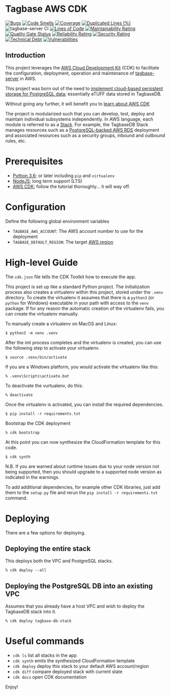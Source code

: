 # Tagbase AWS CDK

[![Bugs](https://sonarcloud.io/api/project_badges/measure?project=tagbase_tagbase-aws-cdk&metric=bugs)](https://sonarcloud.io/summary/new_code?id=tagbase_tagbase-aws-cdk)
[![Code Smells](https://sonarcloud.io/api/project_badges/measure?project=tagbase_tagbase-aws-cdk&metric=code_smells)](https://sonarcloud.io/summary/new_code?id=tagbase_tagbase-aws-cdk)
[![Coverage](https://sonarcloud.io/api/project_badges/measure?project=tagbase_tagbase-aws-cdk&metric=coverage)](https://sonarcloud.io/summary/new_code?id=tagbase_tagbase-aws-cdk)
[![Duplicated Lines (%)](https://sonarcloud.io/api/project_badges/measure?project=tagbase_tagbase-aws-cdk&metric=duplicated_lines_density)](https://sonarcloud.io/summary/new_code?id=tagbase_tagbase-aws-cdk)
![tagbase-server CI](https://github.com/tagbase/tagbase-server/actions/workflows/build.yml/badge.svg)
[![Lines of Code](https://sonarcloud.io/api/project_badges/measure?project=tagbase_tagbase-aws-cdk&metric=ncloc)](https://sonarcloud.io/summary/new_code?id=tagbase_tagbase-aws-cdk)
[![Maintainability Rating](https://sonarcloud.io/api/project_badges/measure?project=tagbase_tagbase-aws-cdk&metric=sqale_rating)](https://sonarcloud.io/summary/new_code?id=tagbase_tagbase-aws-cdk)
[![Quality Gate Status](https://sonarcloud.io/api/project_badges/measure?project=tagbase_tagbase-aws-cdk&metric=alert_status)](https://sonarcloud.io/summary/new_code?id=tagbase_tagbase-aws-cdk)
[![Reliability Rating](https://sonarcloud.io/api/project_badges/measure?project=tagbase_tagbase-aws-cdk&metric=reliability_rating)](https://sonarcloud.io/summary/new_code?id=tagbase_tagbase-aws-cdk)
[![Security Rating](https://sonarcloud.io/api/project_badges/measure?project=tagbase_tagbase-aws-cdk&metric=security_rating)](https://sonarcloud.io/summary/new_code?id=tagbase_tagbase-aws-cdk)
[![Technical Debt](https://sonarcloud.io/api/project_badges/measure?project=tagbase_tagbase-aws-cdk&metric=sqale_index)](https://sonarcloud.io/summary/new_code?id=tagbase_tagbase-aws-cdk)
[![Vulnerabilities](https://sonarcloud.io/api/project_badges/measure?project=tagbase_tagbase-aws-cdk&metric=vulnerabilities)](https://sonarcloud.io/summary/new_code?id=tagbase_tagbase-aws-cdk)

## Introduction

This project leverages the [AWS Cloud Development Kit](https://aws.amazon.com/cdk/) (CDK) to facilitate 
the configuration, deployment, operation and maintenance of 
[tagbase-server](https://github.com/tagbase/tagbase-server/) in AWS.

This project was born out of the need to 
[implement cloud-based persistent storage for PostgreSQL data](https://github.com/tagbase/tagbase-server/issues/80);
essentially eTUFF data stored in TagbaseDB.

Without going any further, it will benefit you to 
[learn about AWS CDK](https://docs.aws.amazon.com/cdk/v2/guide/getting_started.html)

The project is modularized such that you can develop, test, deploy and maintain individual subsystems independently.
In AWS language, each module is referred to as a [Stack](https://docs.aws.amazon.com/cdk/v2/guide/stacks.html).
For example, the TagbaseDB Stack manages resources such as a 
[PostgreSQL-backed AWS RDS](https://aws.amazon.com/rds/postgresql/) deployment and 
associated resources such as a security groups, inbound and outbound rules, etc.

# Prerequisites

* [Python 3.6](https://www.python.org/); or later including `pip` and `virtualenv`
* [NodeJS](https://nodejs.org/en/); long term support (LTS)
* [AWS CDK](https://docs.aws.amazon.com/cdk/v2/guide/getting_started.html#getting_started_prerequisites);
follow the tutorial thoroughly... it will way off.

# Configuration

Define the following global environment variables
* `TAGBASE_AWS_ACCOUNT`: The AWS account number to use for the deployment 
* `TAGBASE_DEFAULT_REGION`: The target [AWS region](https://aws.amazon.com/about-aws/global-infrastructure/regions_az/)

# High-level Guide

The `cdk.json` file tells the CDK Toolkit how to execute the app.

This project is set up like a standard Python project. The initialization
process also creates a virtualenv within this project, stored under the `.venv`
directory.  To create the virtualenv it assumes that there is a `python3`
(or `python` for Windows) executable in your path with access to the `venv`
package. If for any reason the automatic creation of the virtualenv fails,
you can create the virtualenv manually.

To manually create a virtualenv on MacOS and Linux:

```
$ python3 -m venv .venv
```

After the init process completes and the virtualenv is created, you can use the following
step to activate your virtualenv.

```
$ source .venv/bin/activate
```

If you are a Windows platform, you would activate the virtualenv like this:

```
% .venv\Scripts\activate.bat
```

To deactivate the vurtualenv, do this:

```
% deactivate
```

Once the virtualenv is activated, you can install the required dependencies.

```
$ pip install -r requirements.txt
```

Bootstrap the CDK deployment

```
% cdk bootstrap
```

At this point you can now synthesize the CloudFormation template for this code.

```
$ cdk synth
```

N.B. If you are warned about runtime issues due to your node version not being supported, 
then you should upgrade to a supported node version as indicated in the warnings.

To add additional dependencies, for example other CDK libraries, just add
them to the `setup.py` file and rerun the `pip install -r requirements.txt`
command.

# Deploying

There are a few options for deploying.

## Deploying the entire stack

This deploys both the VPC and PostgreSQL stacks.
```
% cdk deploy --all
```

## Deploying the PostgreSQL DB into an existing VPC

Assumes that you already have a host VPC and wish to deploy the TagbaseDB stack into it.

```
% cdk deploy tagbase-db-stack
```
# Useful commands

 * `cdk ls`          list all stacks in the app
 * `cdk synth`       emits the synthesized CloudFormation template
 * `cdk deploy`      deploy this stack to your default AWS account/region
 * `cdk diff`        compare deployed stack with current state
 * `cdk docs`        open CDK documentation

Enjoy!
